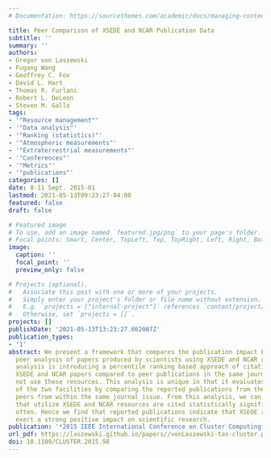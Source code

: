 ```yaml
---
# Documentation: https://sourcethemes.com/academic/docs/managing-content/

title: Peer Comparison of XSEDE and NCAR Publication Data
subtitle: ''
summary: ''
authors:
- Gregor von Laszewski
- Fugang Wang
- Geoffrey C. Fox
- David L. Hart
- Thomas R. Furlani
- Robert L. DeLeon
- Steven M. Gallo
tags:
- '"Resource management"'
- '"Data analysis"'
- '"Ranking (statistics)"'
- '"Atmospheric measurements"'
- '"Extraterrestrial measurements"'
- '"Conferences"'
- '"Metrics"'
- '"publications"'
categories: []
date: 8-11 Sept. 2015-01
lastmod: 2021-05-13T09:23:27-04:00
featured: false
draft: false

# Featured image
# To use, add an image named `featured.jpg/png` to your page's folder.
# Focal points: Smart, Center, TopLeft, Top, TopRight, Left, Right, BottomLeft, Bottom, BottomRight.
image:
  caption: ''
  focal_point: ''
  preview_only: false

# Projects (optional).
#   Associate this post with one or more of your projects.
#   Simply enter your project's folder or file name without extension.
#   E.g. `projects = ["internal-project"]` references `content/project/deep-learning/index.md`.
#   Otherwise, set `projects = []`.
projects: []
publishDate: '2021-05-13T13:23:27.662087Z'
publication_types:
- '1'
abstract: We present a framework that compares the publication impact based on a comprehensive
  peer analysis of papers produced by scientists using XSEDE and NCAR resources. The
  analysis is introducing a percentile ranking based approach of citations of the
  XSEDE and NCAR papers compared to peer publications in the same journal that do
  not use these resources. This analysis is unique in that it evaluates the impact
  of the two facilities by comparing the reported publications from them to their
  peers from within the same journal issue. From this analysis, we can see that papers
  that utilize XSEDE and NCAR resources are cited statistically significantly more
  often. Hence we find that reported publications indicate that XSEDE and NCAR resources
  exert a strong positive impact on scientific research.
publication: '*2015 IEEE International Conference on Cluster Computing*'
url_pdf: https://laszewski.github.io/papers//vonLaszewski-tas-cluster.pdf
doi: 10.1109/CLUSTER.2015.98
---
```

